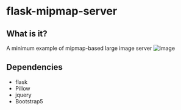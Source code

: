 # flask-mipmap-server
## What is it?
A minimum example of mipmap-based large image server
![image](https://user-images.githubusercontent.com/14792604/139091126-4d7d33ab-7df1-43ea-b2af-8cf8359e49be.png)

## Dependencies
- flask
- Pillow
- jquery
- Bootstrap5
